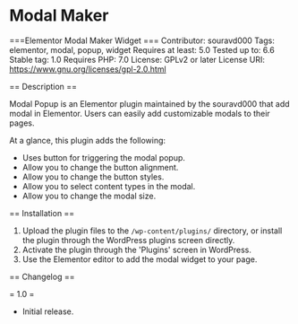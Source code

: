 # Modal Maker

===Elementor Modal Maker Widget ===
Contributor: souravd000
Tags: elementor, modal, popup, widget
Requires at least: 5.0
Tested up to: 6.6
Stable tag: 1.0
Requires PHP: 7.0
License: GPLv2 or later
License URI: https://www.gnu.org/licenses/gpl-2.0.html

== Description ==

Modal Popup is an Elementor plugin maintained by the souravd000 that add modal in Elementor. Users can easily add customizable modals to their pages.

At a glance, this plugin adds the following:

* Uses button for triggering the modal popup.
* Allow you to change the button alignment.
* Allow you to change the button styles.
* Allow you to select content types in the modal.
* Allow you to change the modal size.

== Installation ==

1. Upload the plugin files to the `/wp-content/plugins/` directory, or install the plugin through the WordPress plugins screen directly.
2. Activate the plugin through the 'Plugins' screen in WordPress.
3. Use the Elementor editor to add the modal widget to your page.

== Changelog ==

= 1.0 =
* Initial release.
